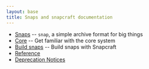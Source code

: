 ```yaml
---
layout: base
title: Snaps and snapcraft documentation
---
```


- [Snaps](/docs/snaps) -- `snap`, a simple archive format for big things
- [Core](/docs/core) -- Get familiar with the core system
- [Build snaps](/docs/build-snaps) -- Build snaps with Snapcraft
- [Reference](/docs/reference)
- [Deprecation Notices](/docs/deprecation-notices)